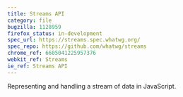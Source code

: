 ```yaml
---
title: Streams API
category: file
bugzilla: 1128959
firefox_status: in-development
spec_url: https://streams.spec.whatwg.org/
spec_repo: https://github.com/whatwg/streams
chrome_ref: 6605041225957376
webkit_ref: Streams
ie_ref: Streams API
---
```


Representing and handling a stream of data in JavaScript.
